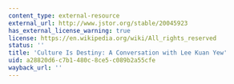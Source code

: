```yaml
---
content_type: external-resource
external_url: http://www.jstor.org/stable/20045923
has_external_license_warning: true
license: https://en.wikipedia.org/wiki/All_rights_reserved
status: ''
title: 'Culture Is Destiny: A Conversation with Lee Kuan Yew'
uid: a28820d6-c7b1-480c-8ce5-c089b2a55cfe
wayback_url: ''
---
```

